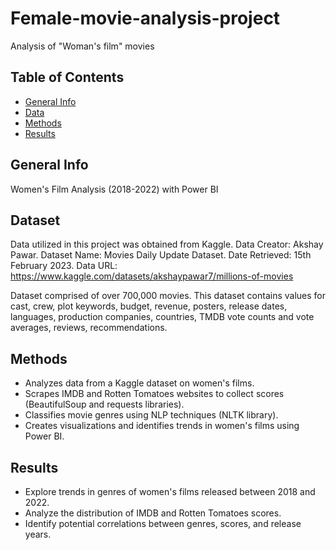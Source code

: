 # Female-movie-analysis-project
Analysis of "Woman's film" movies

## Table of Contents
* [General Info](#general-info)
* [Data](#data)
* [Methods](#methods)
* [Results](#results)

## General Info
  Women's Film Analysis (2018-2022) with Power BI

## Dataset
  Data utilized in this project was obtained from Kaggle.
  Data Creator: Akshay Pawar.
  Dataset Name: Movies Daily Update Dataset.
  Date Retrieved: 15th February 2023.
  Data URL: https://www.kaggle.com/datasets/akshaypawar7/millions-of-movies
  
 Dataset comprised of over 700,000 movies. This dataset contains values for cast, crew, plot keywords, budget, revenue, posters, release dates, languages, production companies, countries, TMDB vote counts and vote averages, reviews, recommendations.

## Methods
* Analyzes data from a Kaggle dataset on women's films. 
* Scrapes IMDB and Rotten Tomatoes websites to collect scores (BeautifulSoup and requests libraries).
* Classifies movie genres using NLP techniques (NLTK library).
* Creates visualizations and identifies trends in women's films using Power BI.

## Results
* Explore trends in genres of women's films released between 2018 and 2022.
* Analyze the distribution of IMDB and Rotten Tomatoes scores.
* Identify potential correlations between genres, scores, and release years.
